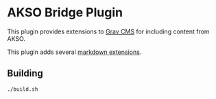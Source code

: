 # AKSO Bridge Plugin
This plugin provides extensions to [Grav CMS](https://github.com/getgrav/grav) for including content from AKSO.

This plugin adds several [markdown extensions](markdown.md).

## Building
```sh
./build.sh
```
